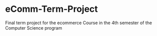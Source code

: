 # eComm-Term-Project
Final term project for the ecommerce Course in the 4th semester of the Computer Science program
